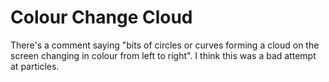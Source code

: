 # Colour Change Cloud
There's a comment saying "bits of circles or curves forming a cloud on the screen changing in colour from left to right". I think this was a bad attempt at particles.
